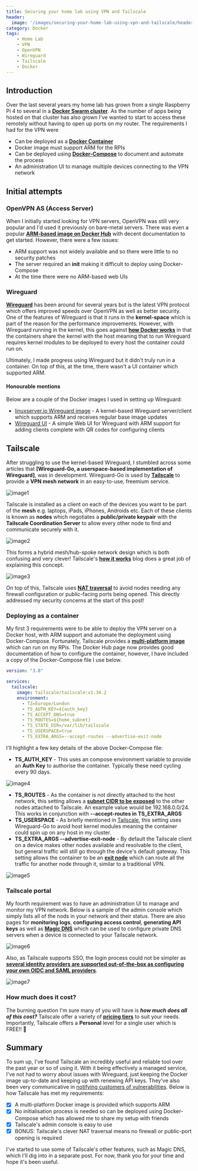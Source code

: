 ```yaml
---
title: Securing your home lab using VPN and Tailscale
header:
  image: '/images/securing-your-home-lab-using-vpn-and-tailscale/header.jpg'
category: Docker
tags:
    - Home Lab
    - VPN
    - OpenVPN
    - Wireguard
    - Tailscale
    - Docker
---
```


## Introduction

Over the last several years my home lab has grown from a single Raspberry Pi 4 to several in a **[Docker Swarm cluster](https://docs.docker.com/engine/swarm/)**. As the number of apps being hosted on that cluster has also grown I've wanted to start to access these remotely without having to open up ports on my router. The requirements I had for the VPN were

- Can be deployed as a **[Docker Container](https://www.docker.com/resources/what-container/)**
- Docker image must support ARM for the RPIs
- Can be deployed using **[Docker-Compose](https://docs.docker.com/compose/compose-file/)** to document and automate the process
- An administration UI to manage multiple devices connecting to the VPN network

## Initial attempts

### OpenVPN AS (Access Server)

When I initially started looking for VPN servers, OpenVPN was still very popular and I'd used it previously on bare-metal servers. There was even a popular **[ARM-based image on Docker Hub](https://hub.docker.com/r/giggio/openvpn-arm)** with decent documentation to get started. However, there were a few issues:

- ARM support was not widely available and so there were little to no security patches
- The server required an **init** making it difficult to deploy using Docker-Compose
- At the time there were no ARM-based web UIs

### Wireguard

**[Wireguard](https://www.wireguard.com)** has been around for several years but is the latest VPN protocol which offers improved speeds over OpenVPN as well as better security. One of the features of Wireguard is that it runs in the **kernel-space** which is part of the reason for the performance improvements. However, with Wireguard running in the kernel, this goes against **[how Docker works](https://stackoverflow.com/questions/16047306/how-is-docker-different-from-a-virtual-machine)** in that the containers share the kernel with the host meaning that to run Wireguard requires kernel modules to be deployed to every host the container could run on.

Ultimately, I made progress using Wireguard but it didn't truly run in a container. On top of this, at the time, there wasn't a UI container which supported ARM.

#### Honourable mentions

Below are a couple of the Docker images I used in setting up Wireguard:

- [linuxserver.io Wireguard image](https://hub.docker.com/r/linuxserver/wireguard) - A kernel-based Wireguard server/client which supports ARM and receives regular base image updates
- [Wireguard UI](https://hub.docker.com/r/ngoduykhanh/wireguard-ui) - A simple Web UI for Wireguard with ARM support for adding clients complete with QR codes for configuring clients

## Tailscale

After struggling to use the kernel-based Wireguard, I stumbled across some articles that **[Wireguard-Go, a userspace-based implementation of Wireguard]**, was in development. Wireguard-Go is used by **[Tailscale](https://tailscale.com/)** to provide a **VPN mesh network** in an easy-to-use, freemium service.

![image1](/images/securing-your-home-lab-using-vpn-and-tailscale/image1.svg)

Tailscale is installed as a client on each of the devices you want to be part of the **mesh** e.g. laptops, iPads, iPhones, Androids etc. Each of these clients is known as **nodes** which negotiates a **public/private keypair** with the **Tailscale Coordination Server** to allow every other node to find and communicate securely with it.

![image2](/images/securing-your-home-lab-using-vpn-and-tailscale/image2.svg)

This forms a hybrid mesh/hub-spoke network design which is both confusing and very clever! Tailscale's **[how it works](https://tailscale.com/blog/how-tailscale-works/)** blog does a great job of explaining this concept.

![image3](/images/securing-your-home-lab-using-vpn-and-tailscale/image3.png)

On top of this, Tailscale uses **[NAT traversal](https://tailscale.com/blog/how-nat-traversal-works/)** to avoid nodes needing any firewall configuration or public-facing ports being opened. This directly addressed my security concerns at the start of this post!

### Deploying as a container

My first 3 requirements were to be able to deploy the VPN server on a Docker host, with ARM support and automate the deployment using Docker-Compose. Fortunately, Tailscale provides a **[multi-platform image](https://hub.docker.com/r/tailscale/tailscale)** which can run on my RPis. The Docker Hub page now provides good documentation of how to configure the container, however, I have included a copy of the Docker-Compose file I use below.

``` yaml
version: "3.8"

services:
  tailscale:
    image: tailscale/tailscale:v1.34.2
    environment:
      - TZ=Europe/London
      - TS_AUTH_KEY=${auth_key}
      - TS_ACCEPT_DNS=true
      - TS_ROUTES=${home_subnet}
      - TS_STATE_DIR=/var/lib/tailscale
      - TS_USERSPACE=true
      - TS_EXTRA_ARGS=--accept-routes --advertise-exit-node
```

I'll highlight a few key details of the above Docker-Compose file:

- **TS_AUTH_KEY** - This uses an compose environment variable to provide an **Auth Key** to authorise the container. Typically these need cycling every 90 days.

![image4](/images/securing-your-home-lab-using-vpn-and-tailscale/image4.png)

- **TS_ROUTES** - As the container is not directly attached to the host network, this setting allows a **[subnet CIDR to be exposed](https://tailscale.com/kb/1019/subnets/)** to the other nodes attached to Tailscale. An example value would be 192.168.0.0/24. This works in conjunction with **--accept-routes in TS_EXTRA_ARGS**
- **TS_USERSPACE** - As briefly mentioned in [Tailscale](#tailscale), this setting uses Wireguard-Go to avoid host kernel modules meaning the container could spin up on any host in my cluster.
- **TS_EXTRA_ARGS --advertise-exit-node** - By default the Tailscale client on a device makes other nodes available and resolvable to the client, but general traffic will still go through the device's default gateway. This setting allows the container to be an **[exit node](https://tailscale.com/kb/1103/exit-nodes/)** which can route all the traffic for another node through it, similar to a traditional VPN.

![image5](/images/securing-your-home-lab-using-vpn-and-tailscale/image5.svg)

### Tailscale portal

My fourth requirement was to have an administration UI to manage and monitor my VPN network. Below is a sample of the admin console which simply lists all of the nods in your network and their status. There are also pages for **monitoring logs**, **configuring access control**, **generating API keys** as well as **[Magic DNS](https://tailscale.com/kb/1081/magicdns/)** which can be used to configure private DNS servers when a device is connected to your Tailscale network.

![image6](/images/securing-your-home-lab-using-vpn-and-tailscale/image6.png)

Also, as Tailscale supports SSO, the login process could not be simpler as **[several identity providers are supported out-of-the-box as configuring your own OIDC and SAML providers](https://tailscale.com/kb/1013/sso-providers/?q=identity)**.

![image7](/images/securing-your-home-lab-using-vpn-and-tailscale/image7.jpg)

### How much does it cost?

The burning question I'm sure many of you will have is ***how much does all of this cost?*** Tailscale offer a variety of **[pricing tiers](https://tailscale.com/pricing/)** to suit your needs. Importantly, Tailscale offers a **Personal** level for a single user which is FREE!! 🥳

## Summary

To sum up, I've found Tailscale an incredibly useful and reliable tool over the past year or so of using it. With it being effectively a managed service, I've not had to worry about issues with Wireguard, just keeping the Docker image up-to-date and keeping up with renewing API keys. They've also been very communicative in [notifying customers of vulnerabilities](https://tailscale.com/blog/windows-security-vulnerabilities/). Below is how Tailscale has met my requirements:

- [x] A multi-platform Docker image is provided which supports ARM
- [x] No initialisation process is needed so can be deployed using Docker-Compose which has allowed me to share my setup with friends
- [x] Tailscale's admin console is easy to use
- [x] BONUS: Tailscale's clever NAT traversal means no firewall or public-port opening is required

I've started to use some of Tailscale's other features, such as Magic DNS, which I'll dig into in a separate post. For now, thank you for your time and hope it's been useful.

